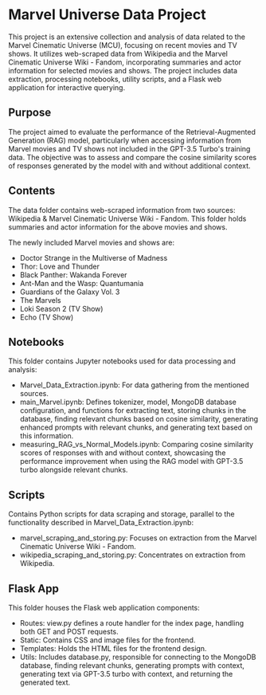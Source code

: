 
# Marvel Universe Data Project

This project is an extensive collection and analysis of data related to the Marvel Cinematic Universe (MCU), focusing on recent movies and TV shows. It utilizes web-scraped data from Wikipedia and the Marvel Cinematic Universe Wiki - Fandom, incorporating summaries and actor information for selected movies and shows. The project includes data extraction, processing notebooks, utility scripts, and a Flask web application for interactive querying.



## Purpose

The project aimed to evaluate the performance of the Retrieval-Augmented Generation (RAG) model, particularly when accessing information from Marvel movies and TV shows not included in the GPT-3.5 Turbo's training data. The objective was to assess and compare the cosine similarity scores of responses generated by the model with and without additional context.
## Contents
The data folder contains web-scraped information from two sources: Wikipedia & Marvel Cinematic Universe Wiki - Fandom. This folder holds summaries and actor information for the above movies and shows.

The newly included Marvel movies and shows are:
- Doctor Strange in the Multiverse of Madness
- Thor: Love and Thunder
- Black Panther: Wakanda Forever
- Ant-Man and the Wasp: Quantumania
- Guardians of the Galaxy Vol. 3
- The Marvels
- Loki Season 2 (TV Show)
- Echo (TV Show)

## Notebooks

This folder contains Jupyter notebooks used for data processing and analysis:

- Marvel_Data_Extraction.ipynb: For data gathering from the mentioned sources.
- main_Marvel.ipynb: Defines tokenizer, model, MongoDB database configuration, and functions for extracting text, storing chunks in the database, finding relevant chunks based on cosine similarity, generating enhanced prompts with relevant chunks, and generating text based on this information.
- measuring_RAG_vs_Normal_Models.ipynb: Comparing cosine similarity scores of responses with and without context, showcasing the performance improvement when using the RAG model with GPT-3.5 turbo alongside relevant chunks.
## Scripts
Contains Python scripts for data scraping and storage, parallel to the functionality described in Marvel_Data_Extraction.ipynb:

- marvel_scraping_and_storing.py: Focuses on extraction from the Marvel Cinematic Universe Wiki - Fandom.
- wikipedia_scraping_and_storing.py: Concentrates on extraction from Wikipedia.

## Flask App
This folder houses the Flask web application components:

- Routes: view.py defines a route handler for the index page, handling both GET and POST requests.
- Static: Contains CSS and image files for the frontend.
- Templates: Holds the HTML files for the frontend design.
- Utils: Includes database.py, responsible for connecting to the MongoDB database, finding relevant chunks, generating prompts with context, generating text via GPT-3.5 turbo with context, and returning the generated text.